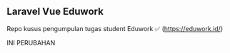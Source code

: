 ## Laravel Vue Eduwork

Repo kusus pengumpulan tugas student Eduwork ✅ (https://eduwork.id/)

INI PERUBAHAN
